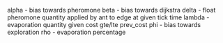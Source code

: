 alpha - bias towards pheromone
beta - bias towards dijkstra
delta - float pheromone quantity applied by ant to edge at given tick time
lambda - evaporation quantity given cost gte/lte prev_cost
phi - bias towards exploration
rho - evaporation percentage
